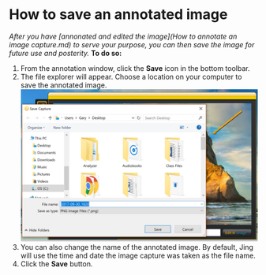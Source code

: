 # How to save an annotated image


*After you have [annonated and edited the image](How to annotate an image capture.md) to serve your purpose, you can then save the image for future use and posterity.*
**To do so:**
1. From the annotation window, click the **Save** icon in the bottom toolbar. 
1. The file explorer will appear. Choose a location on your computer to save the annotated image. ![The file explorer showing locations to save the image. Save icon is underneath](SavingImage.png)
1. You can also change the name of the annotated image. By default, Jing will use the time and date the image capture was taken as the file name.
1. Click the **Save** button. 